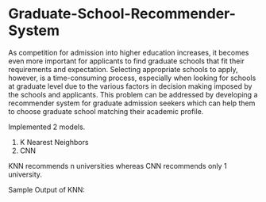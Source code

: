 # Graduate-School-Recommender-System
As competition for admission into higher education increases, it becomes even more important for applicants to find graduate schools that fit their requirements and expectation. Selecting appropriate schools to apply, however, is a time-consuming process, especially when looking for schools at graduate level due to the various factors in decision making imposed by the schools and applicants. This problem can be addressed by developing a recommender system for graduate admission seekers which can help them to choose graduate school matching their academic profile. 

Implemented 2 models.
1. K Nearest Neighbors
2. CNN

KNN recommends n universities whereas CNN recommends only 1 university.

Sample Output of KNN:

